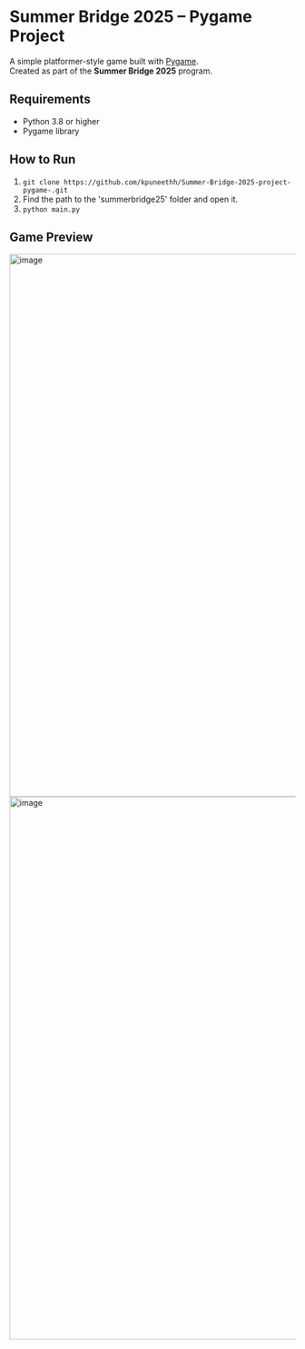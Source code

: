 # Summer Bridge 2025 – Pygame Project

A simple platformer-style game built with [Pygame](https://www.pygame.org/).  
Created as part of the **Summer Bridge 2025** program.

## Requirements
- Python 3.8 or higher  
- Pygame library

## How to Run
  1. ```git clone https://github.com/kpuneethh/Summer-Bridge-2025-project-pygame-.git```
  2. Find the path to the 'summerbridge25' folder and open it.
  3. ```python main.py```


## Game Preview

<img width="1470" height="956" alt="image" src="https://github.com/user-attachments/assets/f5ac53ca-9f96-4e27-b69d-e44cec08dd90" />

<img width="1470" height="956" alt="image" src="https://github.com/user-attachments/assets/ac90a671-565c-4b82-b3f7-4c16f993733a" />
